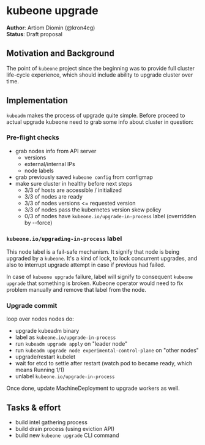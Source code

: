 # kubeone upgrade

**Author**: Artiom Diomin (@kron4eg)  
**Status**: Draft proposal

## Motivation and Background
The point of `kubeone` project since the beginning was to provide full cluster
life-cycle experience, which should include ability to upgrade cluster over
time.

## Implementation
`kubeadm` makes the process of upgrade quite simple. Before proceed to actual
upgrade kubeone need to grab some info about cluster in question:

### Pre-flight checks
* grab nodes info from API server
    * versions
    * external/internal IPs
    * node labels
* grab previously saved `kubeone config` from configmap
* make sure cluster in healthy before next steps
    * 3/3 of hosts are accessible / initialized
    * 3/3 of nodes are ready
    * 3/3 of nodes versions <= requested version
    * 3/3 of nodes pass the kubernetes version skew policy
    * 0/3 of nodes have `kubeone.io/upgrade-in-process` label (overridden by --force)

### `kubeone.io/upgrading-in-process` label
This node label is a fail-safe mechanism. It signify that node is being upgraded
by a `kubeone`. It's a kind of lock, to lock concurrent upgrades, and also to
interrupt upgrade attempt in case if previous had failed.

In case of `kubeone upgrade` failure, label will signify to consequent `kubeone
upgrade` that something is broken. Kubeone operator would need to fix problem
manually and remove that label from the node.

### Upgrade commit
loop over nodes nodes do:
* upgrade kubeadm binary
* label as `kubeone.io/upgrade-in-process`
* run `kubeadm upgrade apply` on "leader node"
* run `kubeadm upgrade node experimental-control-plane` on "other nodes"
* upgrade/restart kubelet
* wait for etcd to settle after restart (watch pod to became ready, which means
  Running 1/1)
* unlabel `kubeone.io/upgrade-in-process`

Once done, update MachineDeployment to upgrade workers as well.

## Tasks & effort
* build intel gathering process
* build drain process (using eviction API)
* build new `kubeone upgrade` CLI command
